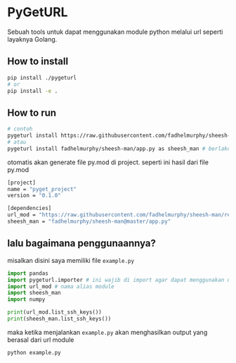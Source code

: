 # PyGetURL

Sebuah tools untuk dapat menggunakan module python melalui url seperti layaknya Golang.

## How to install

```bash
pip install ./pygeturl
# or
pip install -e .
```

## How to run

```bash
# contoh
pygeturl install https://raw.githubusercontent.com/fadhelmurphy/sheesh-man/refs/heads/master/app.py as url_mod
# atau
pygeturl install fadhelmurphy/sheesh-man/app.py as sheesh_man # berlaku hanya di github
```

otomatis akan generate file py.mod di project. seperti ini hasil dari file py.mod

```bash
[project]
name = "pyget_project"
version = "0.1.0"

[dependencies]
url_mod = "https://raw.githubusercontent.com/fadhelmurphy/sheesh-man/refs/heads/master/app.py"
sheesh_man = "fadhelmurphy/sheesh-man@master/app.py"
```

## lalu bagaimana penggunaannya?

misalkan disini saya memiliki file `example.py`

```python
import pandas
import pygeturl.importer # ini wajib di import agar dapat menggunakan url module
import url_mod # nama alias module
import sheesh_man
import numpy

print(url_mod.list_ssh_keys())
print(sheesh_man.list_ssh_keys())

```

maka ketika menjalankan `example.py` akan menghasilkan output yang berasal dari url module
```bash
python example.py
```